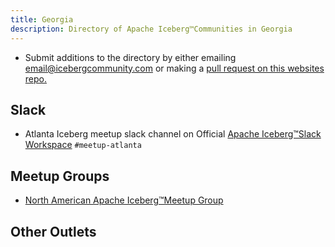 ```yaml
---
title: Georgia
description: Directory of Apache Iceberg™Communities in Georgia
---
```


- Submit additions to the directory by either emailing email@icebergcommunity.com or making a [pull request on this websites repo.](https://github.com/AlexMercedCoder/iceberg-community)

## Slack

- Atlanta Iceberg meetup slack channel on Official [Apache Iceberg™Slack Workspace](https://iceberg.apache.org/community/) `#meetup-atlanta`

## Meetup Groups

- [North American Apache Iceberg™Meetup Group](https://www.meetup.com/na-apache-iceberg-meetups/)

## Other Outlets
